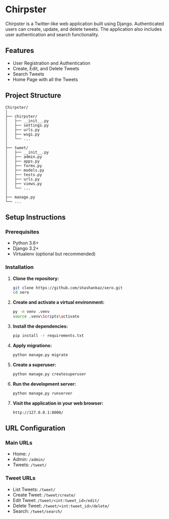 # Chirpster

Chirpster is a Twitter-like web application built using Django. Authenticated users can create, update, and delete tweets. The application also includes user authentication and search functionality.

## Features

- User Registration and Authentication
- Create, Edit, and Delete Tweets
- Search Tweets
- Home Page with all the Tweets

## Project Structure

```
Chirpster/
│
├── chirpster/
│   ├── __init__.py
│   ├── settings.py
│   ├── urls.py
│   ├── wsgi.py
│   └── ...
│
├── tweet/
│   ├── __init__.py
│   ├── admin.py
│   ├── apps.py
│   ├── forms.py
│   ├── models.py
│   ├── tests.py
│   ├── urls.py
│   ├── views.py
│   └── ...
│
├── manage.py
└── ...
```

## Setup Instructions

### Prerequisites

- Python 3.6+
- Django 3.2+
- Virtualenv (optional but recommended)

### Installation

1. **Clone the repository:**

   ```bash
   git clone https://github.com/shashankaz/xero.git
   cd xero
   ```

2. **Create and activate a virtual environment:**

   ```bash
   py -m venv .venv
   source .venv\Scripts\activate
   ```

3. **Install the dependencies:**

   ```bash
   pip install -r requirements.txt
   ```

4. **Apply migrations:**

   ```bash
   python manage.py migrate
   ```

5. **Create a superuser:**

   ```bash
   python manage.py createsuperuser
   ```

6. **Run the development server:**

   ```bash
   python manage.py runserver
   ```

7. **Visit the application in your web browser:**

   ```
   http://127.0.0.1:8000/
   ```

## URL Configuration

### Main URLs

- Home: `/`
- Admin: `/admin/`
- Tweets: `/tweet/`

### Tweet URLs

- List Tweets: `/tweet/`
- Create Tweet: `/tweet/create/`
- Edit Tweet: `/tweet/<int:tweet_id>/edit/`
- Delete Tweet: `/tweet/<int:tweet_id>/delete/`
- Search: `/tweet/search/`
